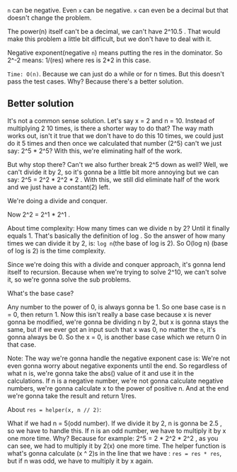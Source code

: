 `n` can be negative. Even `x` can be negative. `x` can even be a decimal but that doesn't change the problem.

The power(n) itself can't be a decimal, we can't have 2^10.5 . That would make this problem a little bit difficult, but we don't have
to deal with it.

Negative exponent(negative `n`) means putting the res in the dominator. So 2^-2 means: 1/(res) where res is 2*2 in this case.

`Time: O(n)`. Because we can just do a while or for n times. But this doesn't pass the test cases. Why? Because there's a better solution.

## Better solution
It's not a common sense solution. Let's say x = 2 and n = 10. Instead of multiplying 2 10 times, is there a shorter way to do that?
The way math works out, isn't it true that we don't have to do this 10 times, we could just do it 5 times and then once we calculated that number
(2^5) can't we just say: 2^5 * 2^5? With this, we're eliminating half of the work.

But why stop there? Can't we also further break 2^5 down as well? Well, we can't divide it by 2, so it's gonna be a little bit more annoying but
we can say: 2^5 = 2^2 * 2^2 * 2 . With this, we still did eliminate half of the work and we just have a constant(2) left.

We're doing a divide and conquer.

Now 2^2 = 2^1 * 2^1 .

About time complexity: How many times can we divide n by 2? Until it finally equals 1. That's basically the definition of log .
So the answer of how many times we can divide it by 2, is: `log n`(the base of log is 2). So O(log n) (base of log is 2) is the time complexity.

Since we're doing this with a divide and conquer approach, it's gonna lend itself to recursion. Because when we're trying to solve 2^10,
we can't solve it, so we're gonna solve the sub problems.

What's the base case?

Any number to the power of 0, is always gonna be 1. So one base case is n = 0, then return 1. Now this isn't really a base case because
x is never gonna be modified, we're gonna be dividing n by 2, but x is gonna stays the same, but if we ever got an input such that x was 0,
no matter the `n`, it's gonna always be 0. So the x = 0, is another base case which we return 0 in that case.

Note: The way we're gonna handle the negative exponent case is: We're not even gonna worry about negative exponents until the end.
So regardless of what n is, we're gonna take the abs() value of it and use it in the calculations. If n is a negative number, we're not gonna
calculate negative numbers, we're gonna calculate x to the power of positive n. And at the end we're gonna take the result and return 1/res.

About `res = helper(x, n // 2)`:

What if we had n = 5(odd number). If we divide it by 2, n is gonna be 2.5 , so we have to handle this. If n is an odd number, we have to multiply
it by x one more time. Why? Because for example: 2^5 = 2 * 2^2 * 2^2 , as you can see, we had to multiply it by 2(x) one more time.
The helper function is what's gonna calculate (x ^ 2)s in the line that we have : `res = res * res`, but if n was odd, we have to multiply it by x again.